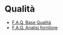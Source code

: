 # Qualità
- [F.A.Q. Base Qualità](Sorgenti/FAQ/TA/B£AMO/CQBASE.md)
- [F.A.Q. Analisi fornitore](Sorgenti/FAQ/TA/B£AMO/CQVEND.md)
